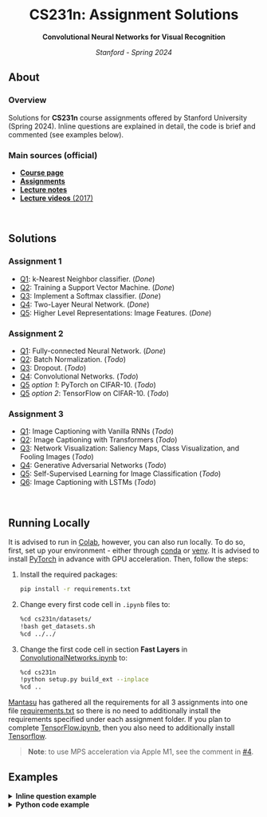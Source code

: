<h1 align="center">CS231n: Assignment Solutions</h1>
<p align="center"><b>Convolutional Neural Networks for Visual Recognition</b></p>
<p align="center"><i>Stanford - Spring 2024</i></p>

## About
### Overview
Solutions for **CS231n** course assignments offered by Stanford University (Spring 2024). Inline questions are explained in detail, the code is brief and commented (see examples below).

### Main sources (official)
* [**Course page**](http://cs231n.stanford.edu/index.html)
* [**Assignments**](http://cs231n.stanford.edu/assignments.html)
* [**Lecture notes**](https://cs231n.github.io/)
* [**Lecture videos** (2017)](https://www.youtube.com/playlist?list=PLC1qU-LWwrF64f4QKQT-Vg5Wr4qEE1Zxk)

<br>

## Solutions
### Assignment 1
* [Q1](assignment1/knn.ipynb): k-Nearest Neighbor classifier. (_Done_)
* [Q2](assignment1/svm.ipynb): Training a Support Vector Machine. (_Done_)
* [Q3](assignment1/softmax.ipynb): Implement a Softmax classifier. (_Done_)
* [Q4](assignment1/two_layer_net.ipynb): Two-Layer Neural Network. (_Done_)
* [Q5](assignment1/features.ipynb): Higher Level Representations: Image Features. (_Done_)

### Assignment 2
* [Q1](assignment2/FullyConnectedNets.ipynb): Fully-connected Neural Network. (_Done_)
* [Q2](assignment2/BatchNormalization.ipynb): Batch Normalization. (_Todo_)
* [Q3](assignment2/Dropout.ipynb): Dropout. (_Todo_)
* [Q4](assignment2/ConvolutionalNetworks.ipynb): Convolutional Networks. (_Todo_)
* [Q5](assignment2/PyTorch.ipynb) _option 1_: PyTorch on CIFAR-10. (_Todo_)
* [Q5](assignment2/TensorFlow.ipynb) _option 2_: TensorFlow on CIFAR-10. (_Todo_)

### Assignment 3
* [Q1](assignment3/RNN_Captioning.ipynb): Image Captioning with Vanilla RNNs (_Todo_)
* [Q2](assignment3/Transformer_Captioning.ipynb): Image Captioning with Transformers (_Todo_)
* [Q3](assignment3/Network_Visualization.ipynb): Network Visualization: Saliency Maps, Class Visualization, and Fooling Images (_Todo_)
* [Q4](assignment3/Generative_Adversarial_Networks.ipynb): Generative Adversarial Networks (_Todo_)
* [Q5](assignment3/Self_Supervised_Learning.ipynb): Self-Supervised Learning for Image Classification (_Todo_)
* [Q6](assignment3/LSTM_Captioning.ipynb): Image Captioning with LSTMs (_Todo_)

<br>

## Running Locally

It is advised to run in [Colab](https://colab.research.google.com/), however, you can also run locally. To do so, first, set up your environment - either through [conda](https://docs.conda.io/en/latest/) or [venv](https://docs.python.org/3/library/venv.html). It is advised to install [PyTorch](https://pytorch.org/get-started/locally/) in advance with GPU acceleration. Then, follow the steps:
1. Install the required packages:
   ```bash
   pip install -r requirements.txt
   ```
2. Change every first code cell in `.ipynb` files to:
   ```bash
   %cd cs231n/datasets/
   !bash get_datasets.sh
   %cd ../../
   ```
3. Change the first code cell in section **Fast Layers** in [ConvolutionalNetworks.ipynb](assignment2/ConvolutionalNetworks.ipynb) to:
   ```bash
   %cd cs231n
   !python setup.py build_ext --inplace
   %cd ..
   ```

[Mantasu](https://github.com/mantasu) has gathered all the requirements for all 3 assignments into one file [requirements.txt](requirements.txt) so there is no need to additionally install the requirements specified under each assignment folder. If you plan to complete [TensorFlow.ipynb](assignment2/TensorFlow.ipynb), then you also need to additionally install [Tensorflow](https://www.tensorflow.org/install).


> **Note**: to use MPS acceleration via Apple M1, see the comment in [#4](https://github.com/mantasu/cs231n/issues/4#issuecomment-1492202538).

## Examples

<details><summary><b>Inline question example</b></summary>
<br>
<b>Inline Question 1</b>

<hr>
<p align="justify"><sub>It is possible that once in a while a dimension in the gradcheck will not match exactly. What could such a discrepancy be caused by? Is it a reason for concern? What is a simple example in one dimension where a gradient check could fail? How would change the margin affect of the frequency of this happening? <i>Hint: the SVM loss function is not strictly speaking differentiable</i></sub></p>
<hr>

<br>

<b>Your Answer</b>

<hr>

<sub>
First, we need to make some assumptions. To compute our <b>SVM loss</b>, we use <b>Hinge loss</b> which takes the form $\max(0, -)$. For <code>1D</code> case, we can define it as follows ( $\hat{y}$ - score, $i$ - any class, $c$ - correct class, $\Delta$ - margin):
</sub>

<sub>
$$f(x)=\max(0, x),\ \text{ where } x=\hat{y}_i-\hat{y}_c+\Delta$$
</sub>

<sub>
Let's now see how our $\max$ function fits the definition of computing the gradient. It is the formula we use for computing the gradient <i>numerically</i> when, instead of implementing the limit approaching to $0$, we choose some arbitrary small $h$:
</sub>

<sub>
$$\frac{df(x)}{dx}=\lim_{h \to 0}\frac{\max(0,x+h)-\max(0,x)}{h}$$
</sub>

<sub>
Now we can talk about the possible mismatches between <i>numeric</i> and <i>analytic</i> gradient computation:
</sub>

1. <sub>**Cause of mismatch** </sub>
    * <sub> _Relative error_ - the discrepancy is caused due to arbitrary choice of small values of $h$ because by definition it should approach `0`. _Analytic_ computation produces an exact result (as precise as computation precision allows) while _numeric_ solution only approximates the result. </sub>
    * <sub> _Kinks_ - $\max$ only has a subgradient because when both values in $\max$ are equal, its gradient is undefined, therefore, not smooth. Such parts, referred to as _kinks_, may cause _numeric_ gradient to produce different results from _analytic_ computation due to (again) arbitrary choice of $h$. </sub>
2. <sub> **Concerns** </sub>
    * <sub> When comparing _analytic_ and _numeric_ methods, _kinks_ are more dangerous than small inaccuracies where the gradient is smooth. Small derivative inaccuracies still change the weight by approximately the same amount but _kinks_ may cause unintentional updates as seen in an example below. If the unintentional values would have a noticeable affect on parameter updates, it is a reason for concern. </sub>
3. <sub> **`1D` example of numeric gradient fail** </sub>
    * <sub> Assume $x=-10^{-9}$. Then the _analytic_ computation of the derivative of $\max(0, x)$ would yield `0`. However, if we choose our $h=10^{-8}$, then the _numeric_ computation would yield `0.9`. </sub>
4. <sub> **Relation between margin and mismatch** </sub>
    * <sub> Assuming all other parameters remain **unchanged**, increasing $\Delta$ will lower the frequency of _kinks_. This is because higher $\Delta$ will cause more $x$ to be positive, thus reducing the probability of kinks. In reality though, it would not have a big effect - if we increase the margin $\Delta$, the **SVM** will only learn to increase the (negative) gap between $\hat y_i - \hat y_c$ and `0` (when $i\ne c$). But that still means, if we add $\Delta$, there is the same chance for $x$ to result on the edge. </sub>

<hr>
</details>

<details><summary><b>Python code example</b></summary>
<sub>

```python
def conv_forward_naive(x, w, b, conv_param):
    """A naive implementation of the forward pass for a convolutional layer.

    The input consists of N data points, each with C channels, height H and
    width W. We convolve each input with F different filters, where each filter
    spans all C channels and has height HH and width WW.

    Input:
    - x: Input data of shape (N, C, H, W)
    - w: Filter weights of shape (F, C, HH, WW)
    - b: Biases, of shape (F,)
    - conv_param: A dictionary with the following keys:
      - 'stride': The number of pixels between adjacent receptive fields in the
        horizontal and vertical directions.
      - 'pad': The number of pixels that will be used to zero-pad the input.

    During padding, 'pad' zeros should be placed symmetrically (i.e equally on both sides)
    along the height and width axes of the input. Be careful not to modfiy the original
    input x directly.

    Returns a tuple of:
    - out: Output data, of shape (N, F, H', W') where H' and W' are given by
      H' = 1 + (H + 2 * pad - HH) / stride
      W' = 1 + (W + 2 * pad - WW) / stride
    - cache: (x, w, b, conv_param)
    """
    out = None
    ###########################################################################
    # TODO: Implement the convolutional forward pass.                         #
    # Hint: you can use the function np.pad for padding.                      #
    ###########################################################################
    # *****START OF YOUR CODE (DO NOT DELETE/MODIFY THIS LINE)*****

    P1 = P2 = P3 = P4 = conv_param['pad'] # padding: up = right = down = left
    S1 = S2 = conv_param['stride']        # stride:  up = down
    N, C, HI, WI = x.shape                # input dims
    F, _, HF, WF = w.shape                # filter dims
    HO = 1 + (HI + P1 + P3 - HF) // S1    # output height
    WO = 1 + (WI + P2 + P4 - WF) // S2    # output width

    # Helper function (warning: numpy version 1.20 or above is required for usage)
    to_fields = lambda x: np.lib.stride_tricks.sliding_window_view(x, (WF,HF,C,N))

    w_row = w.reshape(F, -1)                                            # weights as rows
    x_pad = np.pad(x, ((0,0), (0,0), (P1, P3), (P2, P4)), 'constant')   # padded inputs
    x_col = to_fields(x_pad.T).T[...,::S1,::S2].reshape(N, C*HF*WF, -1) # inputs as cols

    out = (w_row @ x_col).reshape(N, F, HO, WO) + np.expand_dims(b, axis=(2,1))

    x = x_pad # we will use padded version as well during backpropagation

    # *****END OF YOUR CODE (DO NOT DELETE/MODIFY THIS LINE)*****
    ###########################################################################
    #                             END OF YOUR CODE                            #
    ###########################################################################
    cache = (x, w, b, conv_param)
    return out, cache
```

</sub>
</details>